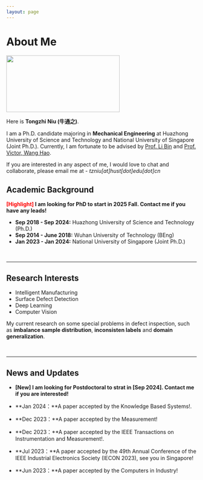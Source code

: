 ```yaml
---
layout: page
---
```


# About Me

<img src="https://ntongzhi.github.io/tongzhi.jpg" class="floatpic" width="300" height="150">

Here is **Tongzhi Niu (牛通之)**.

I am a Ph.D. candidate majoring in **Mechanical Engineering** at Huazhong University of Science and Technology and National University of Singapore (Joint Ph.D.). Currently, I am fortunate to be advised by [Prof. Li Bin](http://english.mse.hust.edu.cn/info/1081/2036.htm) and [Prof. Victor, Wang Hao](https://blog.nus.edu.sg/mpewhao/). 

If you are interested in any aspect of me, I would love to chat and collaborate, please email me at - *tzniu[at]hust[dot]edu[dot]cn*

## Academic Background

**<font color='red'>[Highlight]</font> I am looking for PhD to start in 2025 Fall. Contact me if you have any leads!**

- **Sep 2018 - Sep 2024:** Huazhong University of Science and Technology (Ph.D.)
- **Sep 2014 - June 2018:** Wuhan University of Technology (BEng)
- **Jan 2023 - Jan 2024:** National University of Singapore (Joint Ph.D.)

<br>

---

## Research Interests

- Intelligent Manufacturing
- Surface Defect Detection
- Deep Learning
- Computer Vision

My current research on some special problems in defect inspection, such as **imbalance sample distribution**, **inconsisten labels** and **domain generalization**.

<br>

---

## News and Updates

- **[New] I am looking for Postdoctoral to strat in [Sep 2024]. Contact me if you are interested!**

- **Jan 2024：**A paper accepted by the Knowledge Based Systems!.
- **Dec 2023：**A paper accepted by the Measurement!
- **Dec 2023：**A paper accepted by the IEEE Transactions on Instrumentation and Measurement!.
- **Jul 2023：**A paper accepted by the 49th Annual Conference of the IEEE Industrial Electronics Society (IECON 2023), see you in Singapore!
- **Jun 2023：**A paper accepted by the Computers in Industry!
